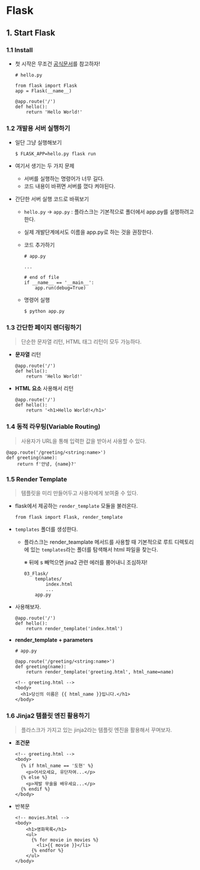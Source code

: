 # Flask

## 1. Start Flask

### 1.1 Install

- 첫 시작은 무조건 [공식문서](http://flask.palletsprojects.com/en/1.1.x/)를 참고하자!

  ```
  # hello.py
  
  from flask import Flask
  app = Flask(__name__)
  
  @app.route('/')
  def hello():
      return 'Hello World!'
  ```

### 1.2 개발용 서버 실행하기

- 일단 그냥 실행해보기

  ```
  $ FLASK_APP=hello.py flask run
  ```

- 여기서 생기는 두 가지 문제

  - 서버를 실행하는 명령어가 너무 길다.
  - 코드 내용이 바뀌면 서버를 껐다 켜야된다.

- 간단한 서버 실행 코드로 바꿔보기

  - `hello.py` -> `app.py` : 플라스크는 기본적으로 폴더에서 app.py를 실행하려고 한다.

  - 실제 개발단계에서도 이름을 app.py로 하는 것을 권장한다.

  - 코드 추가하기

    ```
    # app.py
    
    ...
    
    # end of file
    if __name__ == '__main__':
        app.run(debug=True)
    ```

  - 명령어 실행

    ```
    $ python app.py
    ```

### 1.3 간단한 페이지 렌더링하기

> 단순한 문자열 리턴, HTML 태그 리턴이 모두 가능하다.

- **문자열** 리턴

  ```
  @app.route('/')
  def hello():
      return 'Hello World!'
  ```

- **HTML 요소** 사용해서 리턴

  ```
  @app.route('/')
  def hello():
      return '<h1>Hello World!</h1>'
  ```

### 1.4 동적 라우팅(Variable Routing)

> 사용자가 URL을 통해 입력한 값을 받아서 사용할 수 있다.

```
@app.route('/greeting/<string:name>')
def greeting(name):
    return f'안녕, {name}?'
```

### 1.5 Render Template

> 템플릿을 미리 만들어두고 사용자에게 보여줄 수 있다.

- flask에서 제공하는 `render_template` 모듈을 불러온다.

  ```
  from flask import Flask, render_template
  ```

- `templates` 폴더를 생성한다.

  - 플라스크는 render_teamplate 메서드를 사용할 때 기본적으로 루트 디렉토리에 있는 `templates`라는 폴더를 탐색해서 html 파일을 찾는다.

    ※ 뒤에 s 빼먹으면 jina2 관련 에러를 뿜어내니 조심하자!

    ```
    03_Flask/
    	templates/
    		index.html
    		...
    	app.py
    ```

- 사용해보자.

  ```
  @app.route('/')
  def hello():
      return render_template('index.html')
  ```

- **render_template + parameters**

  ```
  # app.py
  
  @app.route('/greeting/<string:name>')
  def greeting(name):
      return render_template('greeting.html', html_name=name)
  ```

  ```
  <!-- greeting.html -->
  <body>
    <h1>당신의 이름은 {{ html_name }}입니다.</h1>
  </body>
  ```

### 1.6 Jinja2 템플릿 엔진 활용하기

> 플라스크가 가지고 있는 jinja2라는 템플릿 엔진을 활용해서 꾸며보자.

- **조건문**

  ```
  <!-- greeting.html -->
  <body>
    {% if html_name == '도현' %}
      <p>어서오세요, 유단자여...</p>
    {% else %}
      <p>제발 무술을 배우세요...</p>
    {% endif %}
  </body>
  ```

- 반복문

  ```
  <!-- movies.html -->
  <body>
      <h1>영화목록</h1>
      <ul>
        {% for movie in movies %}
          <li>{{ movie }}</li>
        {% endfor %}
      </ul>
  </body>
  ```
